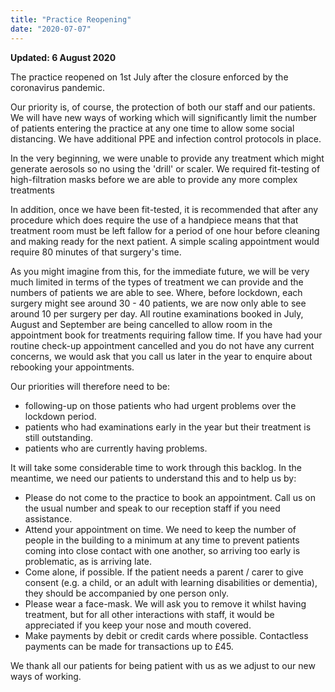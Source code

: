 ```yaml
---
title: "Practice Reopening"
date: "2020-07-07"
---
```


**Updated: 6 August 2020**

The practice reopened on 1st July after the closure enforced by the coronavirus pandemic.

Our priority is, of course, the protection of both our staff and our patients. We will have new ways of working which will significantly limit the number of patients entering the practice at any one time to allow some social distancing. We have additional PPE and infection control protocols in place.

In the very beginning, we were unable to provide any treatment which might generate aerosols so no using the 'drill' or scaler. We required fit-testing of high-filtration masks before we are able to provide any more complex treatments

In addition, once we have been fit-tested, it is recommended that after any procedure which does require the use of a handpiece means that that treatment room must be left fallow for a period of one hour before cleaning and making ready for the next patient. A simple scaling appointment would require 80 minutes of that surgery's time.

As you might imagine from this, for the immediate future, we will be very much limited in terms of the types of treatment we can provide and the numbers of patients we are able to see. Where, before lockdown, each surgery might see around 30 - 40 patients, we are now only able to see around 10 per surgery per day. All routine examinations booked in July, August and September are being cancelled to allow room in the appointment book for treatments requiring fallow time. If you have had your routine check-up appointment cancelled and you do not have any current concerns, we would ask that you call us later in the year to enquire about rebooking your appointments.

Our priorities will therefore need to be:

- following-up on those patients who had urgent problems over the lockdown period.
- patients who had examinations early in the year but their treatment is still outstanding.
- patients who are currently having problems.

It will take some considerable time to work through this backlog. In the meantime, we need our patients to understand this and to help us by:

- Please do not come to the practice to book an appointment. Call us on the usual number and speak to our reception staff if you need assistance.
- Attend your appointment on time. We need to keep the number of people in the building to a minimum at any time to prevent patients coming into close contact with one another, so arriving too early is problematic, as is arriving late.
- Come alone, if possible. If the patient needs a parent / carer to give consent (e.g. a child, or an adult with learning disabilities or dementia), they should be accompanied by one person only.
- Please wear a face-mask. We will ask you to remove it whilst having treatment, but for all other interactions with staff, it would be appreciated if you keep your nose and mouth covered.
- Make payments by debit or credit cards where possible. Contactless payments can be made for transactions up to £45.

We thank all our patients for being patient with us as we adjust to our new ways of working.
